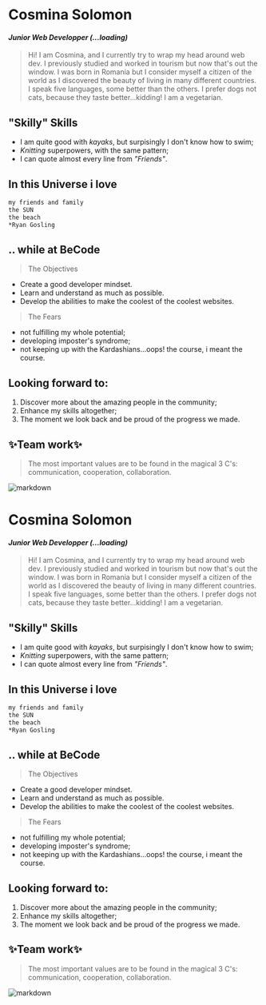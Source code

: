 # Cosmina Solomon

#### _Junior Web Developper (...loading)_

> Hi! I am Cosmina, and I currently try to wrap my head around web dev.
> I previously studied and worked in tourism but now that's out the window. I was born in Romania but I consider myself a citizen of the world as I discovered the beauty of living in many different countries. I speak five languages, some better than the others. I prefer dogs not cats, because they taste better...kidding! I am a vegetarian.

## "Skilly" Skills

- I am quite good with _kayaks_, but surpisingly I don't know how to swim;
- _Knitting_ superpowers, with the same pattern;
- I can quote almost every line from _"Friends"_.

## In this Universe i love

```sh
my friends and family
the SUN
the beach
*Ryan Gosling
```

## .. while at BeCode

> The Objectives
>
> >

- Create a good developer mindset.
- Learn and understand as much as possible.
- Develop the abilities to make the coolest of the coolest websites.

> The Fears

- not fulfilling my whole potential;
- developing imposter's syndrome;
- not keeping up with the Kardashians...oops! the course, i meant the course.

## Looking forward to:

1. Discover more about the amazing people in the community;
2. Enhance my skills altogether;
3. The moment we look back and be proud of the progress we made.

## ✨Team work✨

> The most important values are to be found in the magical 3 C's: communication, cooperation, collaboration.

![markdown](https://media.giphy.com/media/STrVaMoCPjrt8CmLui/giphy.gif)
# Cosmina Solomon

#### _Junior Web Developper (...loading)_

> Hi! I am Cosmina, and I currently try to wrap my head around web dev.
> I previously studied and worked in tourism but now that's out the window. I was born in Romania but I consider myself a citizen of the world as I discovered the beauty of living in many different countries. I speak five languages, some better than the others. I prefer dogs not cats, because they taste better...kidding! I am a vegetarian.

## "Skilly" Skills

- I am quite good with _kayaks_, but surpisingly I don't know how to swim;
- _Knitting_ superpowers, with the same pattern;
- I can quote almost every line from _"Friends"_.

## In this Universe i love

```sh
my friends and family
the SUN
the beach
*Ryan Gosling
```

## .. while at BeCode

> The Objectives
>
> >

- Create a good developer mindset.
- Learn and understand as much as possible.
- Develop the abilities to make the coolest of the coolest websites.

> The Fears

- not fulfilling my whole potential;
- developing imposter's syndrome;
- not keeping up with the Kardashians...oops! the course, i meant the course.

## Looking forward to:

1. Discover more about the amazing people in the community;
2. Enhance my skills altogether;
3. The moment we look back and be proud of the progress we made.

## ✨Team work✨

> The most important values are to be found in the magical 3 C's: communication, cooperation, collaboration.

![markdown](https://media.giphy.com/media/STrVaMoCPjrt8CmLui/giphy.gif)

